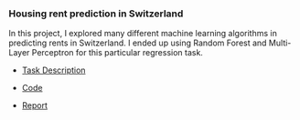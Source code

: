 ### Housing rent prediction in Switzerland

In this project, I explored many different machine learning algorithms in predicting rents in Switzerland. I ended up using Random Forest and Multi-Layer Perceptron for this particular regression task.

* [Task Description](task_description.pdf)

* [Code](Part2_TuWenjie.ipynb)

* [Report](report.pdf)

